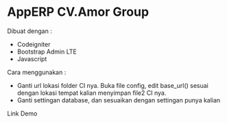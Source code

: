 # AppERP CV.Amor Group 
Dibuat dengan : 
<ul>
<li>Codeigniter</li>
<li>Bootstrap Admin LTE</li>
<li>Javascript</li>
</ul>
 
Cara menggunakan : 
<ul>
<li>Ganti url lokasi folder CI nya. Buka file config, edit base_url() sesuai dengan lokasi tempat kalian menyimpan file2 CI nya.</li>
<li>Ganti settingan database, dan sesuaikan dengan settingan punya kalian</li>
</ul>

Link Demo
<br/>

